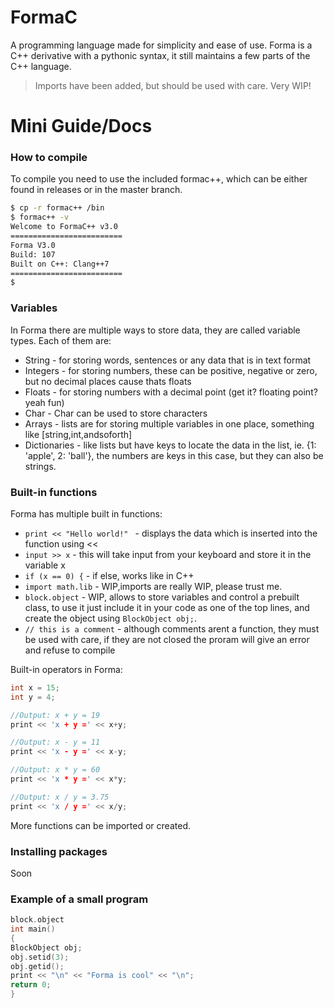 # FormaC

A programming language made for simplicity and ease of use. Forma is a C++ derivative with a pythonic syntax, it still maintains a few parts of the C++ language.

> Imports have been added, but should be used with care. Very WIP!

# Mini Guide/Docs
### How to compile
To compile you need to use the included formac++, which can be either found in releases or in the master branch.
```sh
$ cp -r formac++ /bin
$ formac++ -v
Welcome to FormaC++ v3.0
=========================
Forma V3.0
Build: 107
Built on C++: Clang++7
=========================
$
```
### Variables
In Forma there are multiple ways to store data, they are called variable types. Each of them are:
  - String - for storing words, sentences or any data that is in text format
  - Integers - for storing numbers, these can be positive, negative or zero, but no decimal places cause thats floats
  - Floats - for storing numbers with a decimal point (get it? floating point? yeah fun)
  - Char - Char can be used to store characters
  - Arrays - lists are for storing multiple variables in one place, something like [string,int,andsoforth]
  - Dictionaries - like lists but have keys to locate the data in the list, ie. {1: 'apple', 2: 'ball'}, the numbers are keys in this case, but they can also be strings.

### Built-in functions

Forma has multiple built in functions:

* `print << "Hello world!" ` - displays the data which is inserted into the function using <<
* `input >> x` - this will take input from your keyboard and store it in the variable x 
* `if (x == 0) {` - if else, works like in C++
* `import math.lib` - WIP,imports are really WIP, please trust me.
* `block.object` - WIP, allows to store variables and control a prebuilt class, to use it just include it in your code as one of the top lines, and create the object using `BlockObject obj;`.
* `// this is a comment` - although comments arent a function, they must be used with care, if they are not closed the proram will give an error and refuse to compile

Built-in operators in Forma:
```c++
int x = 15;
int y = 4;

//Output: x + y = 19
print << 'x + y =' << x+y;

//Output: x - y = 11
print << 'x - y =' << x-y;

//Output: x * y = 60
print << 'x * y =' << x*y;

//Output: x / y = 3.75
print << 'x / y =' << x/y;
```

More functions can be imported or created.

### Installing packages

Soon

### Example of a small program
```c++
block.object
int main()
{
BlockObject obj;
obj.setid(3);
obj.getid();
print << "\n" << "Forma is cool" << "\n";
return 0;
}
```



